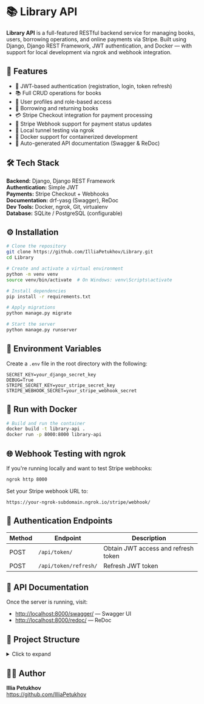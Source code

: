 # 📚 Library API

**Library API** is a full-featured RESTful backend service for managing books, users, borrowing operations, and online payments via Stripe. Built using Django, Django REST Framework, JWT authentication, and Docker — with support for local development via ngrok and webhook integration.

## 🔧 Features

- 🔐 JWT-based authentication (registration, login, token refresh)
- 📚 Full CRUD operations for books
- 👤 User profiles and role-based access
- 🔄 Borrowing and returning books
- 💳 Stripe Checkout integration for payment processing
- 🔔 Stripe Webhook support for payment status updates
- 🧪 Local tunnel testing via ngrok
- 🐳 Docker support for containerized development
- 📄 Auto-generated API documentation (Swagger & ReDoc)

## 🛠 Tech Stack

**Backend:** Django, Django REST Framework  
**Authentication:** Simple JWT  
**Payments:** Stripe Checkout + Webhooks  
**Documentation:** drf-yasg (Swagger), ReDoc  
**Dev Tools:** Docker, ngrok, Git, virtualenv  
**Database:** SQLite / PostgreSQL (configurable)

## ⚙️ Installation

```bash
# Clone the repository
git clone https://github.com/IlliaPetukhov/Library.git
cd Library

# Create and activate a virtual environment
python -m venv venv
source venv/bin/activate  # On Windows: venv\Scripts\activate

# Install dependencies
pip install -r requirements.txt

# Apply migrations
python manage.py migrate

# Start the server
python manage.py runserver
```

## 🧾 Environment Variables

Create a `.env` file in the root directory with the following:

```
SECRET_KEY=your_django_secret_key
DEBUG=True
STRIPE_SECRET_KEY=your_stripe_secret_key
STRIPE_WEBHOOK_SECRET=your_stripe_webhook_secret
```

## 🐳 Run with Docker

```bash
# Build and run the container
docker build -t library-api .
docker run -p 8000:8000 library-api
```

## 🌐 Webhook Testing with ngrok

If you're running locally and want to test Stripe webhooks:

```bash
ngrok http 8000
```

Set your Stripe webhook URL to:

```
https://your-ngrok-subdomain.ngrok.io/stripe/webhook/
```

## 🔑 Authentication Endpoints

| Method | Endpoint              | Description                         |
|--------|-----------------------|-------------------------------------|
| POST   | `/api/token/`         | Obtain JWT access and refresh token |
| POST   | `/api/token/refresh/` | Refresh JWT token                   |

## 📘 API Documentation

Once the server is running, visit:

- [http://localhost:8000/swagger/](http://localhost:8000/swagger/) — Swagger UI  
- [http://localhost:8000/redoc/](http://localhost:8000/redoc/) — ReDoc

## 📁 Project Structure

<details>
<summary>Click to expand</summary>

```
Library/
├── user/              # User management & authentication
├── books/             # Book-related endpoints
├── borrow/            # Borrowing/returning logic
├── library_borrow/    # Core settings & URL routing
├── manage.py
├── Dockerfile
├── ngrok.yml
├── requirements.txt
```

</details>

## 👨‍💻 Author

**Illia Petukhov**  
https://github.com/IlliaPetukhov
